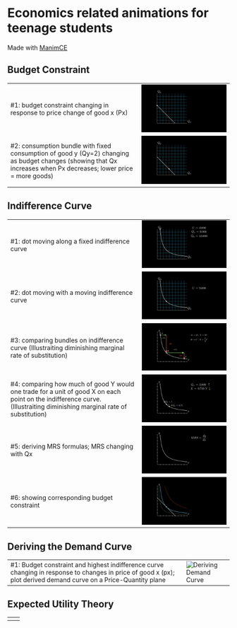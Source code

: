 # Economics related animations for teenage students

Made with [ManimCE](https://docs.manim.community/en/stable/index.html#)

## Budget Constraint

|                                                                                                                                                                   |                                                               |
| ----------------------------------------------------------------------------------------------------------------------------------------------------------------- | ------------------------------------------------------------- |
| #1: budget constraint changing in response to price change of good x (Px)                                                                                         | ![Budget Constraint Intro-1](out/BudgetConstraintIntro-1.gif) |
| #2: consumption bundle with fixed consumption of good y (Qy=2) changing as budget changes (showing that Qx increases when Px decreases; lower price = more goods) | ![Budget Constraint Intro-2](out/BudgetConstraintIntro-2.gif) |

## Indifference Curve

|                                                                                                                                                                          |                                                                                                                         |
| ------------------------------------------------------------------------------------------------------------------------------------------------------------------------ | ----------------------------------------------------------------------------------------------------------------------- |
| #1: dot moving along a fixed indifference curve                                                                                                                          | ![Indifference Curve Intro1](out/IndifferenceCurveIntro-1.gif) |
| #2: dot moving with a moving indifference curve                                                                                                                          | ![Indifference Curve Intro2](out/IndifferenceCurveIntro-2.gif) |
| #3: comparing bundles on indifference curve (Illustraiting diminishing marginal rate of substitution)                                                                    | ![Indifference Curve Intro-3](out/IndifferenceCurveIntro-3.png)                                                         |
| #4: comparing how much of good Y would one trade for a unit of good X on each point on the indifference curve. (Illustraiting diminishing marginal rate of substitution) | ![Indifference Curve Intro4](out/IndifferenceCurveIntro-4.gif) |
| #5: deriving MRS formulas; MRS changing with Qx                                                                                                                          | ![Indifference Curve Intro-5](out/IndifferenceCurveIntro-5.gif)                                                         |
| #6: showing corresponding budget constraint                                                                                                                              | ![Indifference Curve Intro-6](out/IndifferenceCurveIntro-6.png)                                                         |

## Deriving the Demand Curve

|                                                                                                                                                                   |                                                       |
| ----------------------------------------------------------------------------------------------------------------------------------------------------------------- | ----------------------------------------------------- |
| #1: Budget constraint and highest indifference curve changing in response to changes in price of good x (px); plot derived demand curve on a Price-Quantity plane | ![Deriving Demand Curve](out/DerivingDemandCurve.gif) |

## Expected Utility Theory

|     |     |
| --- | --- |
|     |     |
